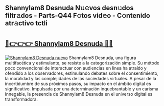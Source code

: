 ## Shannylam8 Desnuda N𝚞𝚎vos desn𝚞dos filtr𝚊dos - Parts-Q44 F𝚘tos vid𝚎o - C𝚘ntenido atr𝚊ctivo tctli

# <h2><a href="http://mbayb5j.tromn.icu/?c=Shannylam8+Desnuda">🔗👉👉👉 Shannylam8 Desnuda 🔗🔗</a></h2>

[![Shannylam8 Desnuda nuevo](https://i.imgur.com/pEAQMta.gif)](http://mbayb5j.tromn.icu/?c=Shannylam8+Desnuda)
Shannylam8 Desnuda, una figura multifacética y estimulante, se resiste a la categorización simple. Su método poco convencional de interactuar con audiencias en línea ha atraído y ofendido a los observadores, estimulando debates sobre el consentimiento, la moralidad y las complejidades de las sociedades virtuales. A pesar de la incertidumbre de sus próximos pasos, su impacto en el ámbito digital es significativo. Impulsada por una determinación inquebrantable y un carisma innegable, la presencia de Shannylam8 Desnuda en el universo digital es transformadora.
